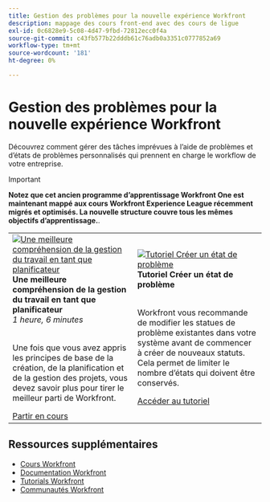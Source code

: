```yaml
---
title: Gestion des problèmes pour la nouvelle expérience Workfront
description: mappage des cours front-end avec des cours de ligue
exl-id: 0c6828e9-5c08-4d47-9fbd-72812ecc0f4a
source-git-commit: c43fb577b22dddb61c76adb0a3351c0777852a69
workflow-type: tm+mt
source-wordcount: '181'
ht-degree: 0%

---
```


# Gestion des problèmes pour la nouvelle expérience Workfront

Découvrez comment gérer des tâches imprévues à l’aide de problèmes et d’états de problèmes personnalisés qui prennent en charge le workflow de votre entreprise.

>[!IMPORTANT]
>
>**Notez que cet ancien programme d’apprentissage Workfront One est maintenant mappé aux cours Workfront Experience League récemment migrés et optimisés.  La nouvelle structure couvre tous les mêmes objectifs d’apprentissage.**.

<table>
  <tr>
    <td>
      <a href="https://experienceleague.adobe.com/?recommended=Workfront-U-1-2022.3.planners">
      <img alt="Une meilleure compréhension de la gestion du travail en tant que planificateur" src="https://cdn.experienceleague.adobe.com/thumb/create-a-custom-calendar.png"/>
      </a>
      <div>
         <strong>Une meilleure compréhension de la gestion du travail en tant que planificateur</strong></a>         
         <br/><em>1 heure, 6 minutes</em>
      </div>
      <p>
        <br/>
         Une fois que vous avez appris les principes de base de la création, de la planification et de la gestion des projets, vous devez savoir plus pour tirer le meilleur parti de Workfront.
      </p>
      <a  rel="noreferrer" target="_blank" href="https://experienceleague.adobe.com/?recommended=Workfront-U-1-2022.3.planners" class="spectrum-Button spectrum-Button--primary spectrum-Button--sizeM">
      <span class="spectrum-Button-label has-no-wrap has-text-weight-bold">Partir en cours</span>
      </a>
   </td>
   <td>
      <a href="https://experienceleague.adobe.com/docs/workfront-learn/tutorials-workfront/administration-and-setup/configure-system-defaults/create-an-issue-status.html?lang=en">
      <img alt="Tutoriel Créer un état de problème" src="https://cdn.experienceleague.adobe.com/thumb/docs-workfront.png"/>
      </a>
      <div>
         <strong>Tutoriel Créer un état de problème</strong></a>
      </div>
      <p>
        <br/>
         Workfront vous recommande de modifier les statues de problème existantes dans votre système avant de commencer à créer de nouveaux statuts. Cela permet de limiter le nombre d’états qui doivent être conservés.
      </p>
      <a  rel="noreferrer" target="_blank" href="https://experienceleague.adobe.com/docs/workfront-learn/tutorials-workfront/administration-and-setup/configure-system-defaults/create-an-issue-status.html?lang=en" class="spectrum-Button spectrum-Button--primary spectrum-Button--sizeM">
      <span class="spectrum-Button-label has-no-wrap has-text-weight-bold">Accéder au tutoriel</span>
      </a>
   </td> 
  </tr>

</table>

## Ressources supplémentaires

* [Cours Workfront](https://experienceleague.adobe.com/?lang=en&amp;Solution=Workfront#courses)
* [Documentation Workfront](https://experienceleague.adobe.com/docs/workfront.html)
* [Tutorials Workfront](https://experienceleague.adobe.com/docs/workfront-learn/tutorials-workfront/home.html)
* [Communautés Workfront](https://experienceleaguecommunities.adobe.com/t5/workfront/ct-p/workfront)
